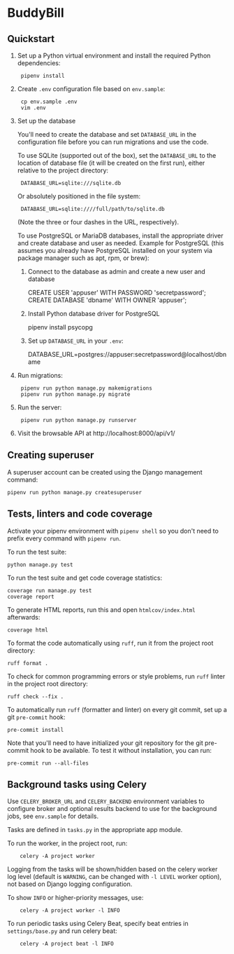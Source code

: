 # BuddyBill

## Quickstart

1. Set up a Python virtual environment and install the required Python dependencies:

        pipenv install

2. Create `.env` configuration file based on `env.sample`:

        cp env.sample .env
        vim .env

3. Set up the database

    You'll need to create the database and set `DATABASE_URL` in
    the configuration file before you can run migrations and use the code.

    To use SQLite (supported out of the box), set the `DATABASE_URL` to
    the location of database file (it will be created on the first run),
    either relative to the project directory:

        DATABASE_URL=sqlite:///sqlite.db

    Or absolutely positioned in the file system:

        DATABASE_URL=sqlite:////full/path/to/sqlite.db

    (Note the three or four dashes in the URL, respectively).

    To use PostgreSQL or MariaDB databases, install the appropriate
    driver and create database and user as needed. Example for
    PostgreSQL (this assumes you already have PostgreSQL installed
    on your system via package manager such as apt, rpm, or brew):

    1. Connect to the database as admin and create a new user and database

        CREATE USER 'appuser' WITH PASSWORD 'secretpassword';
        CREATE DATABASE 'dbname' WITH OWNER 'appuser';

    2. Install Python database driver for PostgreSQL

        pipenv install psycopg

    3. Set up `DATABASE_URL` in your `.env`:

        DATABASE_URL=postgres://appuser:secretpassword@localhost/dbname

4. Run migrations:

        pipenv run python manage.py makemigrations
        pipenv run python manage.py migrate

5. Run the server:

        pipenv run python manage.py runserver

6. Visit the browsable API at http://localhost:8000/api/v1/

## Creating superuser

A superuser account can be created using the Django management command:

    pipenv run python manage.py createsuperuser

## Tests, linters and code coverage

Activate your pipenv environment with `pipenv shell` so you
don't need to prefix every command with `pipenv run`.

To run the test suite:

    python manage.py test

To run the test suite and get code coverage statistics:

    coverage run manage.py test
    coverage report

To generate HTML reports, run this and open `htmlcov/index.html`
afterwards:

    coverage html

To format the code automatically using `ruff`, run it
from the project root directory:

    ruff format .

To check for common programming errors or style problems,
run `ruff` linter in the project root directory:

    ruff check --fix .

To automatically run `ruff` (formatter and linter)
on every git commit, set up a git `pre-commit` hook:

    pre-commit install

Note that you'll need to have initialized your git repository for
the git pre-commit hook to be available. To test it without installation,
you can run:

    pre-commit run --all-files

## Background tasks using Celery

Use `CELERY_BROKER_URL` and `CELERY_BACKEND` environment variables to
configure broker and optional results backend to use for the background
jobs, see `env.sample` for details.

Tasks are defined in `tasks.py` in the appropriate app module.

To run the worker, in the project root, run:

        celery -A project worker

Logging from the tasks will be shown/hidden based on the celery worker
log level (default is `WARNING`, can be changed with `-l LEVEL` worker
option), not based on Django logging configuration.

To show `INFO` or higher-priority messages, use:

        celery -A project worker -l INFO

To run periodic tasks using Celery Beat, specify beat entries
in `settings/base.py` and run celery beat:

        celery -A project beat -l INFO
